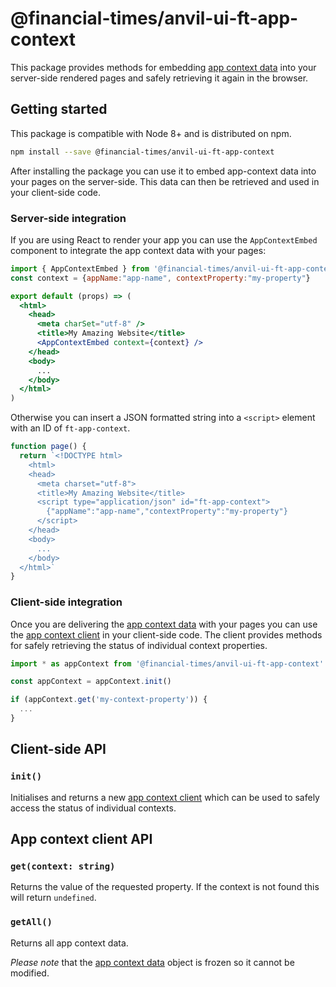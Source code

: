 # @financial-times/anvil-ui-ft-app-context

This package provides methods for embedding [app context data] into your server-side rendered pages and safely retrieving it again in the browser.


## Getting started

This package is compatible with Node 8+ and is distributed on npm.

```sh
npm install --save @financial-times/anvil-ui-ft-app-context
```

After installing the package you can use it to embed app-context data into your pages on the server-side. This data can then be retrieved and used in your client-side code.


### Server-side integration

If you are using React to render your app you can use the `AppContextEmbed` component to integrate the app context data with your pages:

```jsx
import { AppContextEmbed } from '@financial-times/anvil-ui-ft-app-context'
const context = {appName:"app-name", contextProperty:"my-property"}

export default (props) => (
  <html>
    <head>
      <meta charSet="utf-8" />
      <title>My Amazing Website</title>
      <AppContextEmbed context={context} />
    </head>
    <body>
      ...
    </body>
  </html>
)
```

Otherwise you can insert a JSON formatted string into a `<script>` element with an ID of `ft-app-context`.

```js
function page() {
  return `<!DOCTYPE html>
    <html>
    <head>
      <meta charset="utf-8">
      <title>My Amazing Website</title>
      <script type="application/json" id="ft-app-context">
        {"appName":"app-name","contextProperty":"my-property"}
      </script>
    </head>
    <body>
      ...
    </body>
  </html>`
}
```


### Client-side integration

Once you are delivering the [app context data] with your pages you can use the [app context client] in your client-side code. The client provides methods for safely retrieving the status of individual context properties.

```js
import * as appContext from '@financial-times/anvil-ui-ft-app-context'

const appContext = appContext.init()

if (appContext.get('my-context-property')) {
  ...
}
```


## Client-side API

### `init()`

Initialises and returns a new [app context client] which can be used to safely access the status of individual contexts.


## App context client API

### `get(context: string)`

Returns the value of the requested property. If the context is not found this will return `undefined`.

### `getAll()`

Returns all app context data.

_Please note_ that the [app context data] object is frozen so it cannot be modified.

[app context client]: #app-context-client-api
[app context data]: ../anvil-server-ft-app-context
